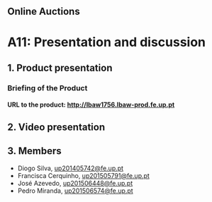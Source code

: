 ## Online Auctions

# A11: Presentation and discussion

## 1. Product presentation

### Briefing of the Product

#### URL to the product: http://lbaw1756.lbaw-prod.fe.up.pt

## 2. Video presentation

## 3. Members

- Diogo Silva, up201405742@fe.up.pt
- Francisca Cerquinho, up201505791@fe.up.pt
- José Azevedo, up201506448@fe.up.pt
- Pedro Miranda, up201506574@fe.up.pt

